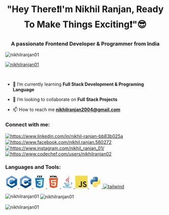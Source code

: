 <h1 align="center">"Hey There❗I'm Nikhil Ranjan, Ready To Make Things Exciting❗"😎</h1>
<h3 align="center">A passionate Frontend Developer & Programmer from India</h3>

<p align="left"> <img src="https://komarev.com/ghpvc/?username=nikhilranjan01&label=Profile%20views&color=0e75b6&style=flat" alt="nikhilranjan01" /> </p>

<p align="left"> <a href="https://github.com/ryo-ma/github-profile-trophy"><img src="https://github-profile-trophy.vercel.app/?username=nikhilranjan01" alt="nikhilranjan01" /></a> </p>

<p align="left"> <a href="https://twitter.com/" target="blank"><img src="https://img.shields.io/twitter/follow/?logo=twitter&style=for-the-badge" alt="" /></a> </p>

- 🌱 I’m currently learning **Full Stack Development & Programing Language**

- 👯 I’m looking to collaborate on **Full Stack Projects**

- 📫 How to reach me **nikhilranjan2004@gmail.com**

<h3 align="left">Connect with me:</h3>
<p align="left">
<a href="https://linkedin.com/in/nikhil-ranjan-bb83b025a" target="blank"><img align="center" src="https://raw.githubusercontent.com/rahuldkjain/github-profile-readme-generator/master/src/images/icons/Social/linked-in-alt.svg" alt="https://www.linkedin.com/in/nikhil-ranjan-bb83b025a" height="30" width="40" /></a>
<a href="https://www.facebook.com/nikhil.ranjan.560272" target="blank"><img align="center" src="https://raw.githubusercontent.com/rahuldkjain/github-profile-readme-generator/master/src/images/icons/Social/facebook.svg" alt="https://www.facebook.com/nikhil.ranjan.560272" height="30" width="40" /></a>
<a href="https://instagram.com/nikhil_ranjan_01/" target="blank"><img align="center" src="https://raw.githubusercontent.com/rahuldkjain/github-profile-readme-generator/master/src/images/icons/Social/instagram.svg" alt="https://www.instagram.com/nikhil_ranjan_01/" height="30" width="40" /></a>
<a href="https://www.codechef.com/users/nikhilranjan02" target="blank"><img align="center" src="https://cdn.jsdelivr.net/npm/simple-icons@3.1.0/icons/codechef.svg" alt="https://www.codechef.com/users/nikhilranjan02" height="30" width="40" /></a>
</p>

<h3 align="left">Languages and Tools:</h3>
<p align="left"> <a href="https://www.cprogramming.com/" target="_blank" rel="noreferrer"> <img src="https://raw.githubusercontent.com/devicons/devicon/master/icons/c/c-original.svg" alt="c" width="40" height="40"/> </a> <a href="https://www.w3schools.com/cpp/" target="_blank" rel="noreferrer"> <img src="https://raw.githubusercontent.com/devicons/devicon/master/icons/cplusplus/cplusplus-original.svg" alt="cplusplus" width="40" height="40"/> </a> <a href="https://www.w3schools.com/css/" target="_blank" rel="noreferrer"> <img src="https://raw.githubusercontent.com/devicons/devicon/master/icons/css3/css3-original-wordmark.svg" alt="css3" width="40" height="40"/> </a> <a href="https://www.w3.org/html/" target="_blank" rel="noreferrer"> <img src="https://raw.githubusercontent.com/devicons/devicon/master/icons/html5/html5-original-wordmark.svg" alt="html5" width="40" height="40"/> </a> <a href="https://www.java.com" target="_blank" rel="noreferrer"> <img src="https://raw.githubusercontent.com/devicons/devicon/master/icons/java/java-original.svg" alt="java" width="40" height="40"/> </a> <a href="https://developer.mozilla.org/en-US/docs/Web/JavaScript" target="_blank" rel="noreferrer"> <img src="https://raw.githubusercontent.com/devicons/devicon/master/icons/javascript/javascript-original.svg" alt="javascript" width="40" height="40"/> </a> <a href="https://www.python.org" target="_blank" rel="noreferrer"> <img src="https://raw.githubusercontent.com/devicons/devicon/master/icons/python/python-original.svg" alt="python" width="40" height="40"/> </a> <a href="https://tailwindcss.com/" target="_blank" rel="noreferrer"> <img src="https://www.vectorlogo.zone/logos/tailwindcss/tailwindcss-icon.svg" alt="tailwind" width="40" height="40"/> </a> </p>

<p><img align="left" src="https://github-readme-stats.vercel.app/api/top-langs?username=nikhilranjan01&show_icons=true&locale=en&layout=compact" alt="nikhilranjan01" /></p>

<p>&nbsp;<img align="center" src="https://github-readme-stats.vercel.app/api?username=nikhilranjan01&show_icons=true&locale=en" alt="nikhilranjan01" /></p>

<p><img align="center" src="https://github-readme-streak-stats.herokuapp.com/?user=nikhilranjan01&" alt="nikhilranjan01" /></p>
